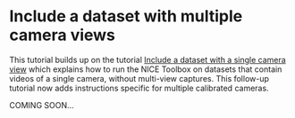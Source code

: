 # Include a dataset with multiple camera views

This tutorial builds up on the tutorial [Include a dataset with a single camera view](tutorial1_dataset_single_view.md) which explains how to run the NICE Toolbox on datasets that contain videos of a single camera, without multi-view captures. This follow-up tutorial now adds instructions specific for multiple calibrated cameras.

COMING SOON...
